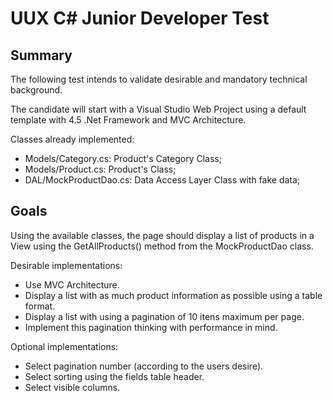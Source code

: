 # UUX C# Junior Developer Test

## Summary
The following test intends to validate desirable and mandatory technical background.

The candidate will start with a Visual Studio Web Project using a default template with 4.5 .Net Framework and MVC Architecture.

Classes already implemented: 
 - Models/Category.cs: Product's Category Class;
 - Models/Product.cs: Product's Class;
 - DAL/MockProductDao.cs: Data Access Layer Class with fake data;
 
 
## Goals

Using the available classes, the page should display a list of products in a View using the GetAllProducts() method from the MockProductDao class.

Desirable implementations:

- Use MVC Architecture.
- Display a list with as much product information as possible using a table format.
- Display a list with using a pagination of 10 itens maximum per page.
- Implement this pagination thinking with performance in mind.

Optional implementations:

- Select pagination number (according to the users desire).
- Select sorting using the fields table header.
- Select visible columns.
